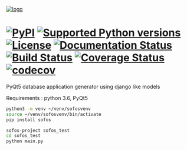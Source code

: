 [![logo](sofoslogo.png)](https://pypi.python.org/pypi/sofos)
# [![PyPI](https://img.shields.io/pypi/v/sofos.svg?label=version)](https://pypi.python.org/pypi/sofos) [![Supported Python versions](https://img.shields.io/pypi/pyversions/sofos.svg?style=flat)](https://pypi.python.org/pypi/sofos/) [![License](https://img.shields.io/github/license/tedlaz/sofos.svg?style=flat)](https://github.com/tedlaz/sofos/blob/master/LICENSE) [![Documentation Status](https://readthedocs.org/projects/sofos/badge/?version=latest)](http://sofos.readthedocs.io/en/latest/?badge=latest) [![Build Status](https://travis-ci.org/tedlaz/sofos.svg?branch=master)](https://travis-ci.org/tedlaz/sofos) [![Coverage Status](https://coveralls.io/repos/github/tedlaz/sofos/badge.svg?branch=master)](https://coveralls.io/github/tedlaz/sofos?branch=master) [![codecov](https://codecov.io/gh/tedlaz/sofos/branch/master/graph/badge.svg)](https://codecov.io/gh/tedlaz/sofos)
PyQt5 database application generator using django like models

Requirements : python 3.6, PyQt5

```bash
python3 -m venv ~/venv/sofosvenv
source ~/venv/sofosvenv/bin/activate
pip install sofos

sofos-project sofos_test
cd sofos_test
python main.py
```
